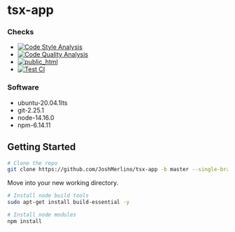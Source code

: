 # tsx-app
### Checks
* [![Code Style Analysis](https://github.com/JoshMerlino/tsx-app/actions/workflows/code-style-analysis.yml/badge.svg)](https://github.com/JoshMerlino/tsx-app/actions/workflows/code-style-analysis.yml)
* [![Code Quality Analysis](https://github.com/JoshMerlino/tsx-app/actions/workflows/code-quality-analysis.yml/badge.svg)](https://github.com/JoshMerlino/tsx-app/actions/workflows/code-quality-analysis.yml)
* [![public_html](https://github.com/JoshMerlino/tsx-app/actions/workflows/public-html.yml/badge.svg)](https://github.com/JoshMerlino/tsx-app/actions/workflows/public-html.yml)
* [![Test CI](https://github.com/JoshMerlino/tsx-app/actions/workflows/test-ci.yml/badge.svg)](https://github.com/JoshMerlino/tsx-app/actions/workflows/test-ci.yml)

### Software
* ubuntu-20.04.1lts
* git-2.25.1
* node-14.16.0
* npm-6.14.11

## Getting Started
```bash
# Clone the repo
git clone https://github.com/JoshMerlino/tsx-app -b master --single-branch -o upstream my-server
```

Move into your new working directory.

```bash
# Install node build tools
sudo apt-get install build-essential -y

# Install node modules
npm install
```
